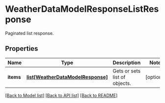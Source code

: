# WeatherDataModelResponseListResponse

Paginated list response.
## Properties
Name | Type | Description | Notes
------------ | ------------- | ------------- | -------------
**items** | [**list[WeatherDataModelResponse]**](WeatherDataModelResponse.md) | Gets or sets list of objects. | [optional] 

[[Back to Model list]](../README.md#documentation-for-models) [[Back to API list]](../README.md#documentation-for-api-endpoints) [[Back to README]](../README.md)



